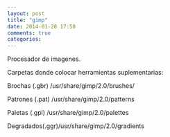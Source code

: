 ```yaml
---
layout: post
title: "gimp"
date: 2014-01-28 17:50
comments: true
categories: 
---
```

Procesador de imagenes.

Carpetas donde colocar herramientas suplementarias:

Brochas (.gbr)	/usr/share/gimp/2.0/brushes/ 

Patrones (.pat)     /usr/share/gimp/2.0/patterns 

Paletas (.gpl)	/usr/share/gimp/2.0/palettes 

Degradados(.ggr)/usr/share/gimp/2.0/gradients 

